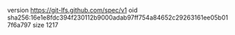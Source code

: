 version https://git-lfs.github.com/spec/v1
oid sha256:16e1e8fdc394f230112b9000adab97ff754a84652c29263161ee05b017f6a797
size 1217
